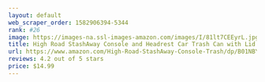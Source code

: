 ```yaml
---
layout: default 
﻿web_scraper_order: 1582906394-5344
rank: #26
image: https://images-na.ssl-images-amazon.com/images/I/81lt7CEEyrL.jpg
title: High Road StashAway Console and Headrest Car Trash Can with Lid
url: https://www.amazon.com/High-Road-StashAway-Console-Trash/dp/B01NBYS5U9/ref=zg_mw_automotive_26?_encoding=UTF8&psc=1&refRID=XNZNW5DZK47AV25RF7A7
reviews: 4.2 out of 5 stars
price: $14.99 
---
```

